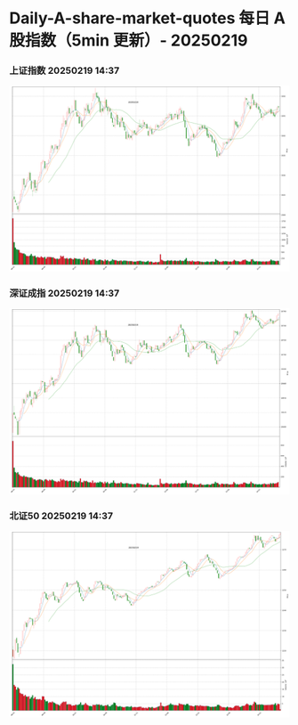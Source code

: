 
# Daily-A-share-market-quotes 每日 A 股指数（5min 更新）- 20250219

### 上证指数 20250219 14:37
![](./fig/2025/2/20250219-sh000001.png)

### 深证成指 20250219 14:37
![](./fig/2025/2/20250219-sz399001.png)

### 北证50 20250219 14:37
![](./fig/2025/2/20250219-bj899050.png)
